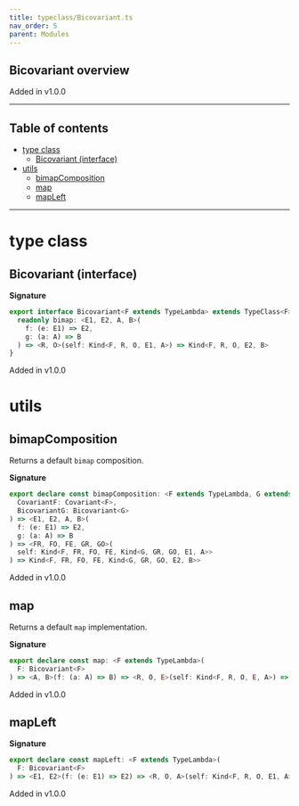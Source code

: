```yaml
---
title: typeclass/Bicovariant.ts
nav_order: 5
parent: Modules
---
```


## Bicovariant overview

Added in v1.0.0

---

<h2 class="text-delta">Table of contents</h2>

- [type class](#type-class)
  - [Bicovariant (interface)](#bicovariant-interface)
- [utils](#utils)
  - [bimapComposition](#bimapcomposition)
  - [map](#map)
  - [mapLeft](#mapleft)

---

# type class

## Bicovariant (interface)

**Signature**

```ts
export interface Bicovariant<F extends TypeLambda> extends TypeClass<F> {
  readonly bimap: <E1, E2, A, B>(
    f: (e: E1) => E2,
    g: (a: A) => B
  ) => <R, O>(self: Kind<F, R, O, E1, A>) => Kind<F, R, O, E2, B>
}
```

Added in v1.0.0

# utils

## bimapComposition

Returns a default `bimap` composition.

**Signature**

```ts
export declare const bimapComposition: <F extends TypeLambda, G extends TypeLambda>(
  CovariantF: Covariant<F>,
  BicovariantG: Bicovariant<G>
) => <E1, E2, A, B>(
  f: (e: E1) => E2,
  g: (a: A) => B
) => <FR, FO, FE, GR, GO>(
  self: Kind<F, FR, FO, FE, Kind<G, GR, GO, E1, A>>
) => Kind<F, FR, FO, FE, Kind<G, GR, GO, E2, B>>
```

Added in v1.0.0

## map

Returns a default `map` implementation.

**Signature**

```ts
export declare const map: <F extends TypeLambda>(
  F: Bicovariant<F>
) => <A, B>(f: (a: A) => B) => <R, O, E>(self: Kind<F, R, O, E, A>) => Kind<F, R, O, E, B>
```

Added in v1.0.0

## mapLeft

**Signature**

```ts
export declare const mapLeft: <F extends TypeLambda>(
  F: Bicovariant<F>
) => <E1, E2>(f: (e: E1) => E2) => <R, O, A>(self: Kind<F, R, O, E1, A>) => Kind<F, R, O, E2, A>
```

Added in v1.0.0
